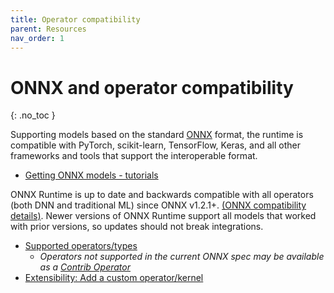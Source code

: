 ```yaml
---
title: Operator compatibility
parent: Resources
nav_order: 1
---
```


# ONNX and operator compatibility
{: .no_toc }

Supporting models based on the standard [ONNX](https://onnx.ai) format, the runtime is compatible with PyTorch, scikit-learn, TensorFlow, Keras, and all other frameworks and tools that support the interoperable format.

* [Getting ONNX models - tutorials](https://github.com/onnx/tutorials#getting-onnx-models)

ONNX Runtime is up to date and backwards compatible with all operators (both DNN and traditional ML) since ONNX v1.2.1+. [(ONNX compatibility details)](docs/Versioning.md). Newer versions of ONNX Runtime support all models that worked with prior versions, so updates should not break integrations. 

* [Supported operators/types](resources/operators/OperatorKernels.md)
  * *Operators not supported in the current ONNX spec may be available as a [Contrib Operator](resource/operators/ContribOperators.md)*
* [Extensibility: Add a custom operator/kernel](docs/AddingCustomOp.md)
